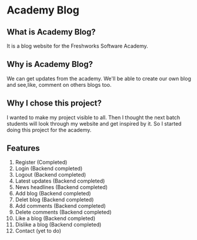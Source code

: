 # Academy Blog

## What is Academy Blog?
It is a blog website for the Freshworks Software Academy.

## Why is Academy Blog?
We can get updates from the academy. We'll be able to create our own blog and see,like, comment on others blogs too.

## Why I chose this project?
I wanted to make my project visible to all. Then I thought the next batch students will look through my website and get inspired by it. So I started doing this project for the academy.

## Features
1. Register (Completed)
2. Login (Backend completed)
3. Logout (Backend completed)
4. Latest updates (Backend completed)
5. News headlines (Backend completed)
6. Add blog (Backend completed)
7. Delet blog (Backend completed)
8. Add comments (Backend completed)
9. Delete comments (Backend completed)
10. Like a blog (Backend completed)
11. Dislike a blog (Backend completed)
12. Contact (yet to do)


